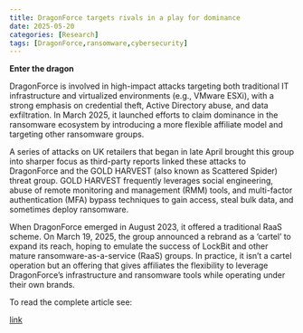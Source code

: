 ```yaml
---
title: DragonForce targets rivals in a play for dominance
date: 2025-05-20
categories: [Research]
tags: [DragonForce,ransomware,cybersecurity]
---
```


**Enter the dragon**

DragonForce is involved in high-impact attacks targeting both traditional IT infrastructure and virtualized environments (e.g., VMware ESXi), with a strong emphasis on credential theft, Active Directory abuse, and data exfiltration. In March 2025, it launched efforts to claim dominance in the ransomware ecosystem by introducing a more flexible affiliate model and targeting other ransomware groups.

A series of attacks on UK retailers that began in late April brought this group into sharper focus as third-party reports linked these attacks to DragonForce and the GOLD HARVEST (also known as Scattered Spider) threat group. GOLD HARVEST frequently leverages social engineering, abuse of remote monitoring and management (RMM) tools, and multi-factor authentication (MFA) bypass techniques to gain access, steal bulk data, and sometimes deploy ransomware.

When DragonForce emerged in August 2023, it offered a traditional RaaS scheme. On March 19, 2025, the group announced a rebrand as a ‘cartel’ to expand its reach, hoping to emulate the success of LockBit and other mature ransomware-as-a-service (RaaS) groups. In practice, it isn’t a cartel operation but an offering that gives affiliates the flexibility to leverage DragonForce’s infrastructure and ransomware tools while operating under their own brands.


To read the complete article see:

[link](https://news.sophos.com/en-us/2025/05/21/dragonforce-targets-rivals-in-a-play-for-dominance/) 